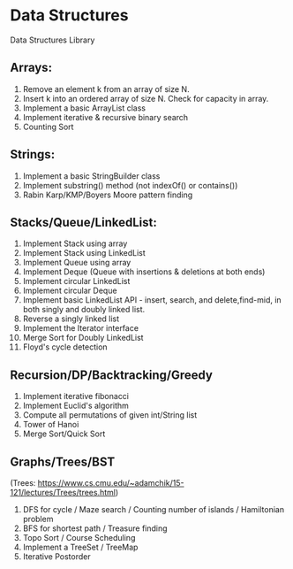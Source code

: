 # Data Structures
Data Structures Library 

## Arrays:

1. Remove an element k from an array of size N.
2. Insert k into an ordered array of size N. Check for capacity in array.
3. Implement a basic ArrayList class 
4. Implement iterative & recursive binary search 
5. Counting Sort

## Strings:

1. Implement a basic StringBuilder class 
2. Implement substring() method (not indexOf() or contains())
3. Rabin Karp/KMP/Boyers Moore pattern finding

## Stacks/Queue/LinkedList:

1. Implement Stack using array
2. Implement Stack using LinkedList
3. Implement Queue using array 
4. Implement Deque (Queue with insertions & deletions at both ends)
5. Implement circular LinkedList 
6. Implement circular Deque 
7. Implement basic LinkedList API - insert, search, and delete,find-mid, in both singly and doubly linked list.
8. Reverse a singly linked list
9. Implement the Iterator interface
10. Merge Sort for Doubly LinkedList
11. Floyd's cycle detection

## Recursion/DP/Backtracking/Greedy

1. Implement iterative fibonacci 
2. Implement Euclid's algorithm 
3. Compute all permutations of given int/String list
4. Tower of Hanoi 
5. Merge Sort/Quick Sort

## Graphs/Trees/BST
(Trees: https://www.cs.cmu.edu/~adamchik/15-121/lectures/Trees/trees.html)

1. DFS for cycle / Maze search / Counting number of islands / Hamiltonian problem 
2. BFS for shortest path / Treasure finding  
3. Topo Sort / Course Scheduling 
4. Implement a TreeSet / TreeMap
5. Iterative Postorder

